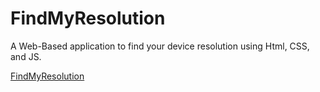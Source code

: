 # FindMyResolution
A Web-Based application to find your device resolution using Html, CSS,  and JS. 

<a href="https://findmyresolution-by-neon.netlify.app/" >FindMyResolution </a>
